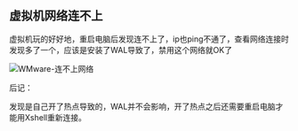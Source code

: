 ## 虚拟机网络连不上


虚拟机玩的好好地，重启电脑后发现连不上了，ip也ping不通了，查看网络连接时发现多了一个，应该是安装了WAL导致了，禁用这个网络就OK了

![WMware-连不上网络](https://img2022.cnblogs.com/blog/999484/202209/999484-20220925122730931-963461055.png)


后记：

发现是自己开了热点导致的，WAL并不会影响，开了热点之后还需要重启电脑才能用Xshell重新连接。



